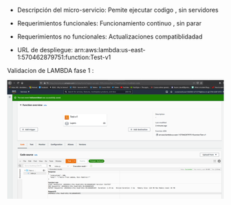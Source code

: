- Descripción del micro-servicio: 
Pemite ejecutar codigo , sin servidores 

- Requerimientos funcionales:
Funcionamiento continuo , sin parar

- Requerimientos no funcionales:
Actualizaciones compatiblidadad

- URL de despliegue: arn:aws:lambda:us-east-1:570462879751:function:Test-v1

Validacion de LAMBDA fase 1 : 

![Screenshot](lambda.png)